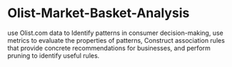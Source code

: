 # Olist-Market-Basket-Analysis
use Olist.com data to Identify patterns in consumer decision-making, use metrics to evaluate the properties of patterns, Construct association rules that provide concrete recommendations for businesses, and perform pruning to identify useful rules.
